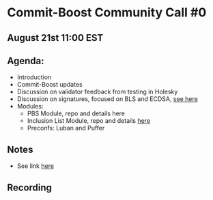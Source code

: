 # Commit-Boost Community Call #0
## August 21st 11:00 EST
## Agenda:
- Introduction
- Commit-Boost updates
- Discussion on validator feedback from testing in Holesky
- Discussion on signatures, focused on BLS and ECDSA, [see here](https://github.com/Commit-Boost/pm/issues/1#issue-2466852087)
- Modules:
  - PBS Module, repo and details here
  - Inclusion List Module, repo and details [here](https://github.com/eserilev/il-boost)
  - Preconfs: Luban and Puffer

## Notes
- See link [here](https://docs.google.com/document/d/1-UpILcKmwXWiBz7E3MO9H8raK9Cq0KWddkMjT8RltJo/edit#heading=h.2whbk0my4lq5)

## Recording

